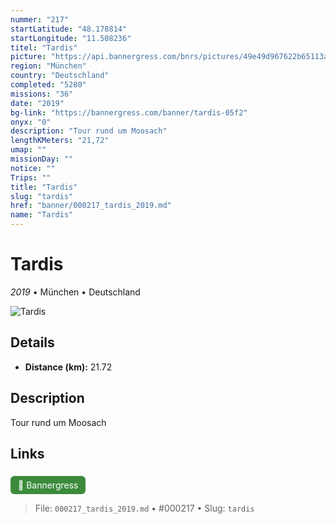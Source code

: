 ```yaml
---
nummer: "217"
startLatitude: "48.178814"
startLongitude: "11.508236"
titel: "Tardis"
picture: "https://api.bannergress.com/bnrs/pictures/49e49d967622b65113a9f4cca54fa58a"
region: "München"
country: "Deutschland"
completed: "5280"
missions: "36"
date: "2019"
bg-link: "https://bannergress.com/banner/tardis-05f2"
onyx: "0"
description: "Tour rund um Moosach"
lengthKMeters: "21,72"
umap: ""
missionDay: ""
notice: ""
Trips: ""
title: "Tardis"
slug: "tardis"
href: "banner/000217_tardis_2019.md"
name: "Tardis"
---
```

# Tardis

*2019* • München • Deutschland

![Tardis](https://api.bannergress.com/bnrs/pictures/49e49d967622b65113a9f4cca54fa58a)



## Details
- **Distance (km):** 21.72






## Description
Tour rund um Moosach



## Links
<a href="https://bannergress.com/banner/tardis-05f2" style="display:inline-block;margin:6px 8px 0 0;padding:6px 12px;background:#3c8b3c;color:#fff;text-decoration:none;border-radius:6px;">🔗 Bannergress</a>




> File: `000217_tardis_2019.md` • #000217 • Slug: `tardis`
